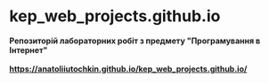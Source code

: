 # kep_web_projects.github.io
**Репозиторій лабораторних робіт з предмету "Програмування в Інтернет"**
<br><br>
**https://anatoliiutochkin.github.io/kep_web_projects.github.io/**
